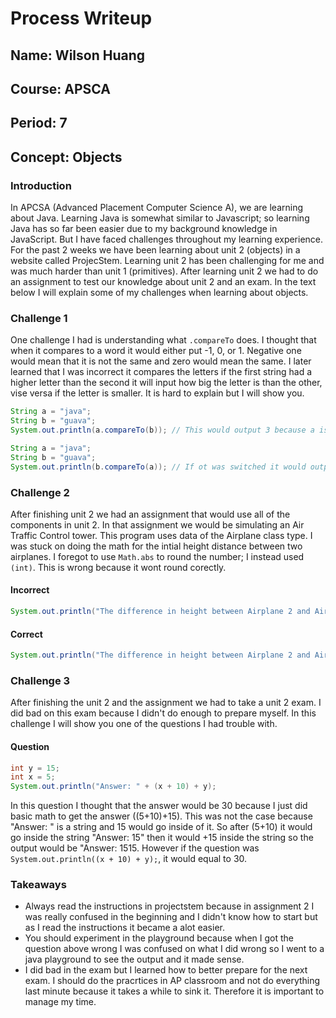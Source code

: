 # Process Writeup

## Name: Wilson Huang
## Course: APSCA
## Period: 7
## Concept: Objects

### Introduction
In APCSA (Advanced Placement Computer Science A), we are learning about Java. Learning Java is somewhat similar to Javascript; so learning Java has so far been easier due to my background knowledge in JavaScript. But I have faced challenges throughout my learning experience. For the past 2 weeks we have been learning about unit 2 (objects) in a website called ProjecStem. Learning unit 2 has been challenging for me and was much harder than unit 1 (primitives). After learning unit 2 we had to do an assignment to test our knowledge about unit 2 and an exam. In the text below I will explain some of my challenges when learning about objects.

### Challenge 1
One challenge I had is understanding what `.compareTo` does. I thought that when it compares to a word it would either put -1, 0, or 1. Negative one would mean that it is not the same and zero would mean the same. I later learned that I was incorrect it compares the letters if the first string had a higher letter than the second it will input how big the letter is than the other, vise versa if the letter is smaller. It is hard to explain but I will show you.
```java
String a = "java";
String b = "guava";
System.out.println(a.compareTo(b)); // This would output 3 because a is bigger than b by 3 letters

String a = "java";
String b = "guava";
System.out.println(b.compareTo(a)); // If ot was switched it would output -3 because b is smaller than a by 3 letters
```

### Challenge 2
After finishing unit 2 we had an assignment that would use all of the components in unit 2. In that assignment we would be simulating an Air Traffic Control tower. This program uses data of the Airplane class type. I was stuck on doing the math for the intial height distance between two airplanes. I foregot to use `Math.abs` to round the number; I instead used `(int)`. This is wrong because it wont round corectly.
#### Incorrect
``` java
System.out.println("The difference in height between Airplane 2 and Airplane 3 is " + (int)(two.getAlt()-three.getAlt())+ " feet.");
```
#### Correct
```java
System.out.println("The difference in height between Airplane 2 and Airplane 3 is " + (int)Math.abs(two.getAlt()-three.getAlt())+ " feet.");
```
### Challenge 3
After finishing the unit 2 and the assignment we had to take a unit 2 exam. I did bad on this exam because I didn't do enough to prepare myself. In this challenge I will show you one of the questions I had trouble with.
#### Question
``` java
int y = 15;
int x = 5;
System.out.println("Answer: " + (x + 10) + y);
```
In this question I thought that the answer would be 30 because I just did basic math to get the answer ((5+10)+15). This was not the case because "Answer: " is a string and 15 would go inside of it. So after (5+10) it would go inside the string "Answer: 15" then it would +15 inside the string so the output would be "Answer: 1515. However if the question was `System.out.println((x + 10) + y);`, it would equal to 30.
### Takeaways
* Always read the instructions in projectstem because in assignment 2 I was really confused in the beginning and I didn't know how to start but as I read the instructions it became a alot easier.
* You should experiment in the playground because when I got the question above wrong I was confused on what I did wrong so I went to a java playground to see the output and it made sense.
* I did bad in the exam but I learned how to better prepare for the next exam. I should do the pracrtices in AP classroom and not do everything last minute because it takes a while to sink it. Therefore it is important to manage my time. 
